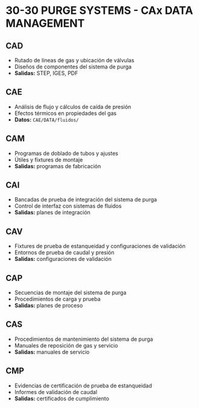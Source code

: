 # 30-30 PURGE SYSTEMS - CAx DATA MANAGEMENT

## CAD
- Rutado de líneas de gas y ubicación de válvulas
- Diseños de componentes del sistema de purga
- **Salidas:** STEP, IGES, PDF

## CAE
- Análisis de flujo y cálculos de caída de presión
- Efectos térmicos en propiedades del gas
- **Datos:** `CAE/DATA/fluidos/`

## CAM
- Programas de doblado de tubos y ajustes
- Útiles y fixtures de montaje
- **Salidas:** programas de fabricación

## CAI
- Bancadas de prueba de integración del sistema de purga
- Control de interfaz con sistemas de fluidos
- **Salidas:** planes de integración

## CAV
- Fixtures de prueba de estanqueidad y configuraciones de validación
- Entornos de prueba de caudal y presión
- **Salidas:** configuraciones de validación

## CAP
- Secuencias de montaje del sistema de purga
- Procedimientos de carga y prueba
- **Salidas:** planes de proceso

## CAS
- Procedimientos de mantenimiento del sistema de purga
- Manuales de reposición de gas y servicio
- **Salidas:** manuales de servicio

## CMP
- Evidencias de certificación de prueba de estanqueidad
- Informes de validación de caudal
- **Salidas:** certificados de cumplimiento
